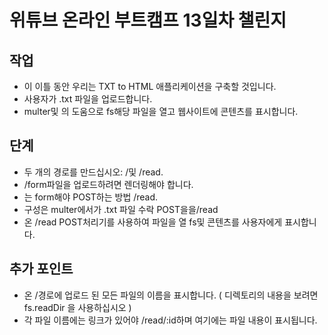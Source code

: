 # 위튜브 온라인 부트캠프 13일차 챌린지

## 작업

- 이 이틀 동안 우리는 TXT to HTML 애플리케이션을 구축할 것입니다.
- 사용자가 .txt 파일을 업로드합니다.
- multer및 의 도움으로 fs해당 파일을 열고 웹사이트에 콘텐츠를 표시합니다.

## 단계

- 두 개의 경로를 만드십시오: /및 /read.
- /form파일을 업로드하려면 렌더링해야 합니다.
- 는 form해야 POST하는 방법 /read.
- 구성은 multer에서가 .txt 파일 수락 POST을을/read
- 온 /read POST처리기를 사용하여 파일을 열 fs및 콘텐츠를 사용자에게 표시합니다.

## 추가 포인트

- 온 /경로에 업로드 된 모든 파일의 이름을 표시합니다. ( 디렉토리의 내용을 보려면 fs.readDir 을 사용하십시오 )
- 각 파일 이름에는 링크가 있어야 /read/:id하며 여기에는 파일 내용이 표시됩니다.
